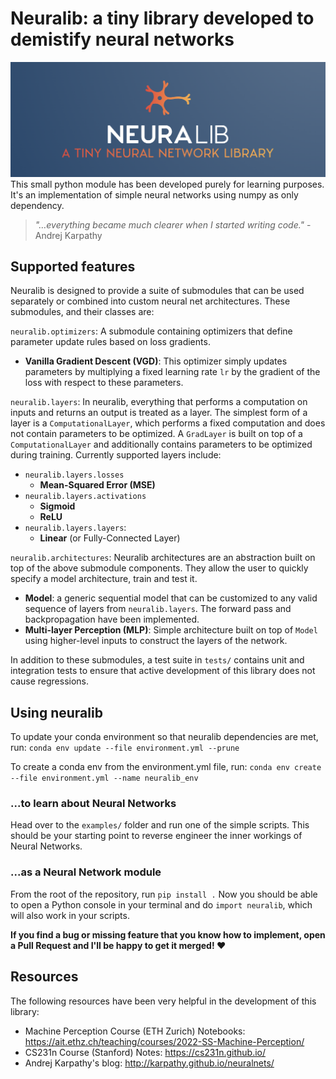 # Neuralib: a tiny library developed to demistify neural networks
![Neuralib](img/neuralib_landscape.png)
This small python module has been developed purely for learning purposes. It's an implementation of simple neural networks using numpy as only dependency.

> *"…everything became much clearer when I started writing code."* - Andrej Karpathy

## Supported features
Neuralib is designed to provide a suite of submodules that can be used separately or combined into custom neural net architectures. These submodules, and their classes are:

`neuralib.optimizers`: A submodule containing optimizers that define parameter update rules based on loss gradients.
- **Vanilla Gradient Descent (VGD)**: This optimizer simply updates parameters by multiplying a fixed learning rate `lr` by the gradient of the loss with respect to these parameters.

`neuralib.layers`: In neuralib, everything that performs a computation on inputs and returns an output is treated as a layer. The simplest form of a layer is a `ComputationalLayer`, which performs a fixed computation and does not contain parameters to be optimized. A `GradLayer` is built on top of a `ComputationalLayer` and additionally contains parameters to be optimized during training. Currently supported layers include:
- `neuralib.layers.losses`
    - **Mean-Squared Error (MSE)**
- `neuralib.layers.activations`
    - **Sigmoid**
    - **ReLU**
- `neuralib.layers.layers`:
    - **Linear** (or Fully-Connected Layer)

`neuralib.architectures`: Neuralib architectures are an abstraction built on top of the above submodule components. They allow the user to quickly specify a model architecture, train and test it.
- **Model**: a generic sequential model that can be customized to any valid sequence of layers from `neuralib.layers`. The forward pass and backpropagation have been implemented.
- **Multi-layer Perception (MLP)**: Simple architecture built on top of `Model` using higher-level inputs to construct the layers of the network.

In addition to these submodules, a test suite in `tests/` contains unit and integration tests to ensure that active development of this library does not cause regressions.

## Using neuralib
To update your conda environment so that neuralib dependencies are met, run:
`conda env update --file environment.yml --prune
`

To create a conda env from the environment.yml file, run:
`conda env create --file environment.yml --name neuralib_env`
### ...to learn about Neural Networks
Head over to the `examples/` folder and run one of the simple scripts. This should be your starting point to reverse engineer the inner workings of Neural Networks.
### ...as a Neural Network module
From the root of the repository, run `pip install .`
Now you should be able to open a Python console in your terminal and do `import neuralib`, which will also work in your scripts.

**If you find a bug or missing feature that you know how to implement, open a Pull Request and I'll be happy to get it merged! ❤️**

## Resources
The following resources have been very helpful in the development of this library:
- Machine Perception Course (ETH Zurich) Notebooks: https://ait.ethz.ch/teaching/courses/2022-SS-Machine-Perception/
- CS231n Course (Stanford) Notes: https://cs231n.github.io/
- Andrej Karpathy's blog: http://karpathy.github.io/neuralnets/ 